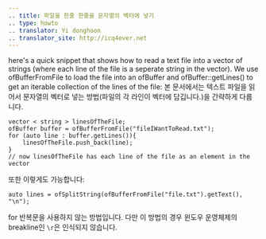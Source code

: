 ```yaml
---
.. title: 파일을 한줄 한줄을 문자열의 벡터에 넣기
.. type: howto
.. translator: Yi donghoon
.. translator_site: http://icq4ever.net
---
```


here's a quick snippet that shows how to read a text file into a vector of strings (where each line of the file is a seperate string in the vector).  We use ofBufferFromFile to load the file into an ofBuffer and ofBuffer::getLines() to get an iterable collection of the lines of the file: 
본 문서에서는 텍스트 파일을 읽어서 문자열의 벡터로 넣는 방법(파일의 각 라인이 벡터에 담깁니다.)을 간략하게 다룹니다. 

```
vector < string > linesOfTheFile;
ofBuffer buffer = ofBufferFromFile("fileIWantToRead.txt");
for (auto line : buffer.getLines()){
    linesOfTheFile.push_back(line);
}
// now linesOfTheFile has each line of the file as an element in the vector
```

또한 이렇게도 가능합니다:

```
auto lines = ofSplitString(ofBufferFromFile("file.txt").getText(), "\n");
```

for 반복문을 사용하지 않는 방법입니다. 다만 이 방법의 경우 윈도우 운영체제의 breakline인 `\r`은 인식되지 않습니다.

